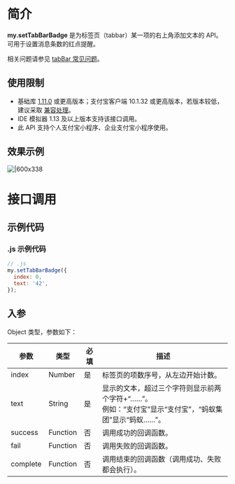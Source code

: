 # 简介

**my.setTabBarBadge** 是为标签页（tabbar）某一项的右上角添加文本的 API。可用于设置消息条数的红点提醒。

相关问题请参见 [tabBar 常见问题](https://opendocs.alipay.com/mini/api/do7urq)。

## 使用限制

- 基础库 [1.11.0](https://opendocs.alipay.com/mini/framework/lib) 或更高版本；支付宝客户端 10.1.32 或更高版本，若版本较低，建议采取 [兼容处理](https://opendocs.alipay.com/mini/framework/compatibility)。
- IDE 模拟器 1.13 及以上版本支持该接口调用。
- 此 API 支持个人支付宝小程序、企业支付宝小程序使用。

## 效果示例

![|600x338](https://cdn.nlark.com/yuque/0/2021/png/179989/1624861413254-5f992f28-1928-4e88-9ed8-b2c07be7ac6e.png#align=left&display=inline&height=338&margin=%5Bobject%20Object%5D&name=my.setTabBarBadge.png&originHeight=720&originWidth=1280&size=73740&status=done&style=none&width=600)

# 接口调用

## 示例代码

### .js 示例代码

```javascript
// .js
my.setTabBarBadge({
  index: 0,
  text: '42',
});
```

## 入参

Object 类型，参数如下：

| **参数** | **类型** | **必填** | **描述** |
| --- | --- | --- | --- |
| index | Number | 是 | 标签页的项数序号，从左边开始计数。 |
| text | String | 是 | 显示的文本，超过三个字符则显示前两个字符+“……”。<br />例如：“支付宝”显示“支付宝”，“蚂蚁集团”显示“蚂蚁……”。 |
| success | Function | 否 | 调用成功的回调函数。 |
| fail | Function | 否 | 调用失败的回调函数。 |
| complete | Function | 否 | 调用结束的回调函数（调用成功、失败都会执行）。 |
